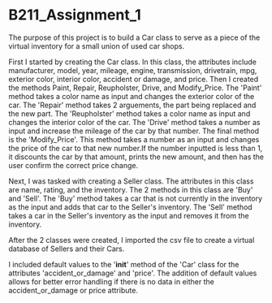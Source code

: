 # B211_Assignment_1
The purpose of this project is to build a Car class to serve as a piece of the virtual inventory for a small union of used car shops.

First I started by creating the Car class. In this class, the attributes include manufacturer, model, year, mileage, engine, transmission, drivetrain, mpg, exterior color, interior color, accident or damage, and price. Then I created the methods Paint, Repair, Reupholster, Drive, and Modify_Price. The 'Paint' method takes a color name as input and changes the exterior color of the car. The 'Repair' method takes 2 arguements, the part being replaced and the new part. The 'Reupholster' method takes a color name as input and changes the interior color of the car. The 'Drive' method takes a number as input and increase the mileage of the car by that number. The final method is the 'Modify_Price'. This method takes a number as an input and changes the price of the car to that new number.If the number inputted is less than 1, it discounts the car by that amount, prints the new amount, and then has the user confirm the correct price change.

Next, I was tasked with creating a Seller class. The attributes in this class are name, rating, and the inventory. The 2 methods in this class are 'Buy' and 'Sell'. The 'Buy' method takes a car that is not currently in the inventory as the input and adds that car to the Seller's inventory. The 'Sell' method takes a car in the Seller's inventory as the input and removes it from the inventory.

After the 2 classes were created, I imported the csv file to create a virtual database of Sellers and their Cars.

I included default values to the '__init__' method of the 'Car' class for the attributes 'accident_or_damage' and 'price'. The addition of default values allows for better error handling if there is no data in either the accident_or_damage or price attribute.
